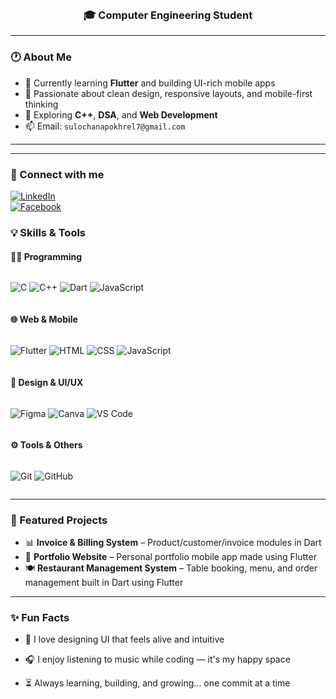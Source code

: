 <h1 align="center"><marquee>👋 Hello, I'm <span style="color:#ff69b4;">Sulochana Pokhrel</span></marquee></h1>
<h3 align="center">🎓 Computer Engineering Student </h3>

---

### 🕐 About Me


- 🚀 Currently learning **Flutter** and building UI-rich mobile apps
- 🎯 Passionate about clean design, responsive layouts, and mobile-first thinking
- 🧠 Exploring **C++**, **DSA**, and **Web Development**
- 📫 Email: `sulochanapokhrel7@gmail.com`

---

---

### 🔗 Connect with me

[![LinkedIn](https://img.shields.io/badge/LinkedIn-blue?logo=linkedin&style=for-the-badge)](https://www.linkedin.com/in/sulochana-pokhrel-72701b347?utm_source=share&utm_campaign=share_via&utm_content=profile&utm_medium=android_app)  
[![Facebook](https://img.shields.io/badge/Facebook-1877F2?logo=facebook&style=for-the-badge)](https://www.facebook.com/share/1Wbpu1LPsw/)


### 💡 Skills & Tools

#### 👩‍💻 Programming
<div style="display: flex; gap: 8px; flex-wrap: wrap;">
  
![C](https://img.shields.io/badge/C-blue?style=for-the-badge&logo=c)
![C++](https://img.shields.io/badge/C++-00599C?style=for-the-badge&logo=c%2B%2B)
![Dart](https://img.shields.io/badge/Dart-0175C2?style=for-the-badge&logo=dart)
![JavaScript](https://img.shields.io/badge/JavaScript-F7DF1E?style=for-the-badge&logo=javascript&logoColor=black)

</div>

#### 🌐 Web & Mobile

<div style="display: flex; gap: 8px; flex-wrap: wrap;">

![Flutter](https://img.shields.io/badge/Flutter-blue?style=for-the-badge&logo=flutter)
![HTML](https://img.shields.io/badge/HTML5-E34F26?style=for-the-badge&logo=html5&logoColor=white)
![CSS](https://img.shields.io/badge/CSS3-1572B6?style=for-the-badge&logo=css3)
![JavaScript](https://img.shields.io/badge/JavaScript-yellow?style=for-the-badge&logo=javascript)

</div>

#### 🎨 Design & UI/UX

<div style="display: flex; gap: 8px; flex-wrap: wrap;">

![Figma](https://img.shields.io/badge/Figma-F24E1E?style=for-the-badge&logo=figma&logoColor=white)
![Canva](https://img.shields.io/badge/Canva-00C4CC?style=for-the-badge&logo=canva)
![VS Code](https://img.shields.io/badge/VSCode-007ACC?style=for-the-badge&logo=visualstudiocode)

</div>

#### ⚙️ Tools & Others

<div style="display: flex; gap: 8px; flex-wrap: wrap;">

![Git](https://img.shields.io/badge/Git-F05032?style=for-the-badge&logo=git&logoColor=white)
![GitHub](https://img.shields.io/badge/GitHub-181717?style=for-the-badge&logo=github)

</div>

---

### 🌟 Featured Projects

- 📊 **Invoice & Billing System** – Product/customer/invoice modules in Dart
- 📱 **Portfolio Website** – Personal portfolio mobile app made using Flutter
- 🍽️ **Restaurant Management System** – Table booking, menu, and order management built in Dart using Flutter


---


### ✨ Fun Facts

- 🌸 I love designing UI that feels alive and intuitive  

- 🎧 I enjoy listening to music while coding — it's my happy space

- ⏳ Always learning, building, and growing... one commit at a time




